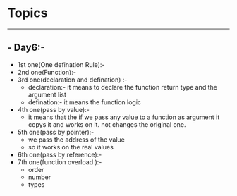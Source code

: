 # Topics

---

## - Day6:-

- 1st one(One defination Rule):-
- 2nd one(Function):-
- 3rd one(declaration and defination) :-
  - declaration:- it means to declare the function return type and the argument list
  - defination:- it means the function logic
- 4th one(pass by value):-
  - it means that the if we pass any value to a function as argument it copys it and works on it. not changes the original one.
- 5th one(pass by pointer):-
  - we pass the address of the value
  - so it works on the real values
- 6th one(pass by reference):-
- 7th one(function overload ):-
  - order
  - number
  - types
